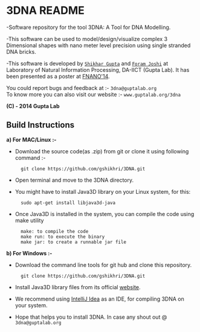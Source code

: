 3DNA README
========================================================

-Software repository for the tool 3DNA: A Tool for DNA Modelling.

-This software can be used to model/design/visualize complex 3 Dimensional shapes with nano meter level precision using single stranded DNA bricks.

-This software is developed by [`Shikhar Gupta`](www.guptalab.org/shikhargupta) and [`Foram Joshi`](www.guptalab.org/foramj) at Laboratory of Natural Information Processing, DA-IICT (Gupta Lab). It has been presented as a poster at [FNANO'14](http://www.cs.duke.edu/FNANO/). 

You could report bugs and feedback at :- `3dna@guptalab.org`                     
To know more you can also visit our website :- `www.guptalab.org/3dna`                        

**(C) - 2014 Gupta Lab**


Build Instructions
---------------------------------------------------------

**a) For MAC/Linux :-** 

- Download the source code(as .zip) from git or clone it using following command :-

        git clone https://github.com/gshikhri/3DNA.git

- Open terminal and move to the 3DNA directory.

- You might have to install Java3D library on your Linux system, for this:
        
        sudo apt-get install libjava3d-java

- Once Java3D is installed in the system, you can compile the code using make utility

        make: to compile the code
        make run: to execute the binary
        make jar: to create a runnable jar file

**b) For Windows :-**

- Download the command line tools for git hub and clone this repository.

        git clone https://github.com/gshikhri/3DNA.git

- Install Java3D library files from its official [website](http://www.oracle.com/technetwork/java/javase/tech/index-jsp-138252.html).

- We recommend using [IntelliJ Idea](https://www.jetbrains.com/idea/) as an IDE, for compiling 3DNA on your system. 

- Hope that helps you to install 3DNA. In case any shout out @ `3dna@guptalab.org`
